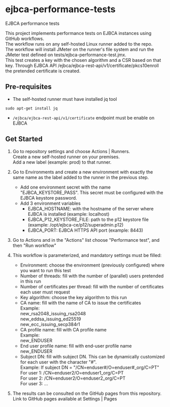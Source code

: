 # ejbca-performance-tests
EJBCA performance tests

This project implements performance tests on EJBCA instances using GitHub workflows.  
The workflow runs on any self-hosted Linux runner added to the repo.  
The workflow will install JMeter on the runner's file system and run the JMeter test defined on tests/ejbca-performance-test.jmx.  
This test creates a key with the chosen algorithm and a CSR based on that key. Through EJBCA API /ejbca/ejbca-rest-api/v1/certificate/pkcs10enroll the pretended certificate is created.  

## Pre-requisites

 - The self-hosted runner must have installed jq tool
```
sudo apt-get install jq
```
 - `/ejbca/ejbca-rest-api/v1/certificate` endpoint must be enable on EJBCA  
 

## Get Started

1. Go to repository settings and choose Actions | Runners.  
Create a new self-hosted runner on your premises.  
Add a new label (example: prod) to that runner.  

2. Go to Environments and create a new environment with exactly the same name as the label added to the runner in the previous step.
   - Add one environment secret with the name "EJBCA_KEYSTORE_PASS". This secret must be configured with the EJBCA keystore password.
   - Add 3 environment variables
     - EJBCA_HOSTNAME: with the hostname of the server where EJBCA is installed (example: localhost)
     - EJBCA_P12_KEYSTORE_FILE: path to the p12 keystore file (example: /opt/ejbca-ce/p12/superadmin.p12)
     - EJBCA_PORT: EJBCA HTTPS API port (example: 8443)

3. Go to Actions and in the "Actions" list choose "Performance test", and then "Run workflow"

4. This workflow is parameterized, and mandatory settings must be filled:
   - Environment: choose the environment (previously configured) where you want to run this test
   - Number of threads: fill with the number of (parallel) users pretended in this run
   - Number of certificates per thread: fill with the number of certificates each user must request
   - Key algorithm: choose the key algorithm to this run
   - CA name: fill with the name of CA to issue the certificates  
   Example:  
    new_rsa2048_issuing_rsa2048  
    new_eddsa_issuing_ed25519  
    new_ecc_issuing_secp384r1  
   - CA profile name: fill with CA profile name  
   Example:  
    new_ENDUSER  
   - End user profile name: fill with end-user profile name  
    new_ENDUSER  
   - Subject DN: fill with subject DN. This can be dynamically customized for each user with the character "#".   
   Example: If subject DN =  "/CN=enduser#/O=enduser#_org/C=PT"   
    For user 1: /CN=enduser2/O=enduser1_org/C=PT  
    For user 2: /CN=enduser2/O=enduser2_org/C=PT  
    For user 3: ...  


5. The results can be consulted on the GitHub pages from this repository. Link to GitHub pages available at Settings | Pages

